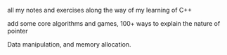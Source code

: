 all my notes and exercises along the way of my learning of C++

add some core algorithms and games, 100+ ways to explain the nature of pointer

Data manipulation, and memory allocation.
